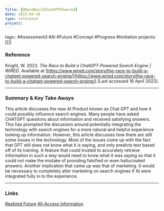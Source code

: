```yaml
---
Title: [@RaceBuildChatGPTPowered]
date: 2023-04-16
type: reference
project:
---
```


tags:: #Assessment3 #AI #Future #Concept #Progress #limitation 
projects:[[]]

### Reference 

Knight, W. 2023. _The Race to Build a ChatGPT-Powered Search Engine | WIRED_. Available at [https://www.wired.com/story/the-race-to-build-a-chatgpt-powered-search-engine/](https://www.wired.com/story/the-race-to-build-a-chatgpt-powered-search-engine/) [Last accessed 16 April 2023].


---

### Summary & Key Take Aways

This article discusses the new AI Product known as Chat GPT and how it could possibly influence search engines. Many people have asked CHATGPT questions about information and received satisfying answers. This has prompted the discussion around potentially integrating the technology with search engines for a more natural and helpful experience looking up information. However, this article discusses how there are still some issues in the technology. Most of the issues come up with the fact that GPT still does not know what it is saying, and only predicts text based off of its training. A feature that could trusted to accurately retrieve information in such a way would need to know what it was saying so that it could not make the mistake of providing falsified or even hallucinated answers. Another implication that came up was that of marketing. It would be necessary to completely alter marketing on search engines if AI were integrated fully in to the experience.

--- 

### Links
[Realized Future](Realized%20Future.md)
[All-Access Information](All-Access%20Information.md)